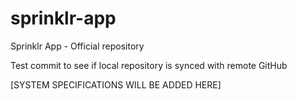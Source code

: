 # sprinklr-app
Sprinklr App - Official repository

Test commit to see if local repository is synced with remote GitHub

[SYSTEM SPECIFICATIONS WILL BE ADDED HERE]
